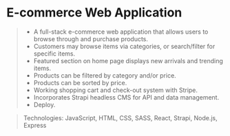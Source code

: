 # E-commerce Web Application

>- A full-stack e-commerce web application that allows users to browse through and purchase products.
>- Customers may browse items via categories, or search/filter for specific items.
>- Featured section on home page displays new arrivals and trending items.
>- Products can be filtered by category and/or price.
>- Products can be sorted by price.
>- Working shopping cart and check-out system with Stripe.
>- Incorporates Strapi headless CMS for API and data management.
>- Deploy.

> Technologies:  JavaScript, HTML, CSS, SASS, React, Strapi, Node.js, Express
